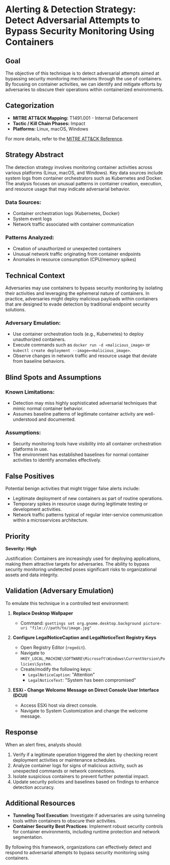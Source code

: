 # Alerting & Detection Strategy: Detect Adversarial Attempts to Bypass Security Monitoring Using Containers

## Goal
The objective of this technique is to detect adversarial attempts aimed at bypassing security monitoring mechanisms through the use of containers. By focusing on container activities, we can identify and mitigate efforts by adversaries to obscure their operations within containerized environments.

## Categorization
- **MITRE ATT&CK Mapping:** T1491.001 - Internal Defacement
- **Tactic / Kill Chain Phases:** Impact
- **Platforms:** Linux, macOS, Windows

For more details, refer to the [MITRE ATT&CK Reference](https://attack.mitre.org/techniques/T1491/001).

## Strategy Abstract
The detection strategy involves monitoring container activities across various platforms (Linux, macOS, and Windows). Key data sources include system logs from container orchestrators such as Kubernetes and Docker. The analysis focuses on unusual patterns in container creation, execution, and resource usage that may indicate adversarial behavior.

### Data Sources:
- Container orchestration logs (Kubernetes, Docker)
- System event logs
- Network traffic associated with container communication

### Patterns Analyzed:
- Creation of unauthorized or unexpected containers
- Unusual network traffic originating from container endpoints
- Anomalies in resource consumption (CPU/memory spikes)

## Technical Context
Adversaries may use containers to bypass security monitoring by isolating their activities and leveraging the ephemeral nature of containers. In practice, adversaries might deploy malicious payloads within containers that are designed to evade detection by traditional endpoint security solutions.

### Adversary Emulation:
- Use container orchestration tools (e.g., Kubernetes) to deploy unauthorized containers.
- Execute commands such as `docker run -d <malicious_image>` or `kubectl create deployment --image=<malicious_image>`.
- Observe changes in network traffic and resource usage that deviate from baseline behaviors.

## Blind Spots and Assumptions
### Known Limitations:
- Detection may miss highly sophisticated adversarial techniques that mimic normal container behavior.
- Assumes baseline patterns of legitimate container activity are well-understood and documented.

### Assumptions:
- Security monitoring tools have visibility into all container orchestration platforms in use.
- The environment has established baselines for normal container activities to identify anomalies effectively.

## False Positives
Potential benign activities that might trigger false alerts include:
- Legitimate deployment of new containers as part of routine operations.
- Temporary spikes in resource usage during legitimate testing or development activities.
- Network traffic patterns typical of regular inter-service communication within a microservices architecture.

## Priority
**Severity: High**

Justification: Containers are increasingly used for deploying applications, making them attractive targets for adversaries. The ability to bypass security monitoring undetected poses significant risks to organizational assets and data integrity.

## Validation (Adversary Emulation)
To emulate this technique in a controlled test environment:

1. **Replace Desktop Wallpaper**
   - Command: `gsettings set org.gnome.desktop.background picture-uri "file:///path/to/image.jpg"`

2. **Configure LegalNoticeCaption and LegalNoticeText Registry Keys**
   - Open Registry Editor (`regedit`).
   - Navigate to `HKEY_LOCAL_MACHINE\SOFTWARE\Microsoft\Windows\CurrentVersion\Policies\System`.
   - Create/modify the following keys:
     - `LegalNoticeCaption`: "Attention"
     - `LegalNoticeText`: "System has been compromised"

3. **ESXi - Change Welcome Message on Direct Console User Interface (DCUI)**
   - Access ESXi host via direct console.
   - Navigate to System Customization and change the welcome message.

## Response
When an alert fires, analysts should:

1. Verify if a legitimate operation triggered the alert by checking recent deployment activities or maintenance schedules.
2. Analyze container logs for signs of malicious activity, such as unexpected commands or network connections.
3. Isolate suspicious containers to prevent further potential impact.
4. Update security policies and baselines based on findings to enhance detection accuracy.

## Additional Resources
- **Tunneling Tool Execution**: Investigate if adversaries are using tunneling tools within containers to obscure their activities.
- **Container Security Best Practices**: Implement robust security controls for container environments, including runtime protection and network segmentation.

By following this framework, organizations can effectively detect and respond to adversarial attempts to bypass security monitoring using containers.